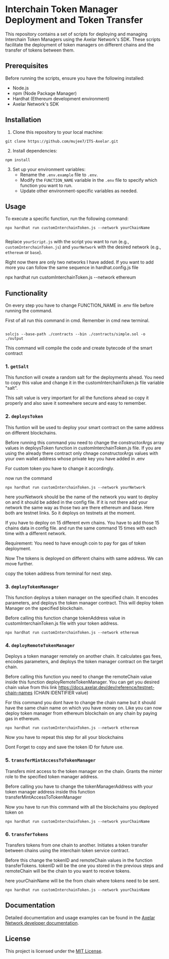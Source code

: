 
# Interchain Token Manager Deployment and Token Transfer

This repository contains a set of scripts for deploying and managing Interchain Token Managers using the Axelar Network's SDK. These scripts facilitate the deployment of token managers on different chains and the transfer of tokens between them.

## Prerequisites

Before running the scripts, ensure you have the following installed:

- Node.js
- npm (Node Package Manager)
- Hardhat (Ethereum development environment)
- Axelar Network's SDK

## Installation

1. Clone this repository to your local machine:

```
git clone https://github.com/mujee7/ITS-Axelar.git
```

2. Install dependencies:

```
npm install
```

3. Set up your environment variables:
   - Rename the `.env.example` file to `.env`.
   - Modify the `FUNCTION_NAME` variable in the `.env` file to specify which function you want to run.
   - Update other environment-specific variables as needed.

## Usage

To execute a specific function, run the following command:

```
npx hardhat run customInterchainToken.js --network yourChainName


```

Replace `yourScript.js` with the script you want to run (e.g., `customInterchainToken.js`) and `yourNetwork` with the desired network (e.g., `ethereum` or `base`).

Right now there are only two networks I have added. If you want to add more you can follow the same sequence in hardhat.config.js file


npx hardhat run customInterchainToken.js --network ethereum

## Functionality

On every step you have to change FUNCTION_NAME in .env file before running the command.

First of all run this command in cmd. Remember in cmd new terminal.

```

solcjs --base-path ./contracts --bin ./contracts/simple.sol -o ./output

```
This command will compile the code and create bytecode of the smart contract


### 1. `getSalt`

This function will create a random salt for the deployments ahead. You need to copy this value and change it in the customInterchainToken.js file variable "salt".

This salt value is very important for all the functions ahead so copy it properly and also save it somewhere secure and easy to remember.


### 2. `deploysToken`

This funtion will be used to deploy your smart contract on the same address on different blockchains.

Before running this command you need to change the constructorArgs array values in deploysToken function in customInterchainToken.js file.
If you are using the already there contract only chnage constructorArgs values with your own wallet address whose private key you have added in .env

For custom token you have to change it accordingly.

now run the command 

```
npx hardhat run customInterchainToken.js --network yourNetwork
```
here yourNetwork should be the name of the network you want to deploy on and it should be added in the config file. If it is not there add your network the same way as those two are there ethereum and base. Here both are testnet links. So it deploys on testnets at the moment.

If you have to deploy on 15 different evm chains. You have to add those 15 chains data in config file. and run the same command 15 times with each time with a different network.

Requirement:
You need to have enough coin to pay for gas of token deployment.

Now The tokens is deployed on different chains with same address. We can move further.

copy the token address from terminal for next step.



### 3. `deployTokenManager`

This function deploys a token manager on the specified chain. It  encodes parameters, and deploys the token manager contract.
This will deploy token Manager on the specified blockchain.

Before calling this function change tokenAddress value in customInterchainToken.js file with your token address.

```
npx hardhat run customInterchainToken.js --network ethereum
```

### 4. `deployRemoteTokenManager`

Deploys a token manager remotely on another chain. It calculates gas fees, encodes parameters, and deploys the token manager contract on the target chain.

Before calling this function you need to change the remoteChain value inside this function deployRemoteTokenManager. You can get you desired chain value from this link https://docs.axelar.dev/dev/reference/testnet-chain-names (CHAIN IDENTIFIER	value)

For this command you dont have to change the chain name but it should have the same chain name on which you have money on. Like you can now deploy token manager from ethereum blockchain on any chain by paying gas in ethereum.
```
npx hardhat run customInterchainToken.js --network ethereum
```
Now you have to repeat this step for all your blockchains

Dont Forget to copy and save the token ID for future use.


### 5. `transferMintAccessToTokenManager`

Transfers mint access to the token manager on the chain. Grants the minter role to the specified token manager address.

Before calling you have to change the tokenManagerAddress with your token manager address inside this function transferMintAccessToTokenManager

Now you have to run this command with all the blockchains you deployed token on
```
npx hardhat run customInterchainToken.js --network yourChainName
```

### 6. `transferTokens`

Transfers tokens from one chain to another. Initiates a token transfer between chains using the interchain token service contract.

Before this change the tokenID and remoteChain values in the function transferTokens. tokenID will be the one you stored in the previous steps and remoteChain will be the chain to you want to receive tokens.

here yourChainName will be the from chain where tokens need to be sent.
```
npx hardhat run customInterchainToken.js --network yourChainName
```


## Documentation

Detailed documentation and usage examples can be found in the [Axelar Network developer documentation](https://docs.axelar.dev/dev/send-tokens/interchain-tokens/developer-guides/link-custom-tokens-deployed-across-multiple-chains-into-interchain-tokens).

## License

This project is licensed under the [MIT License](LICENSE).

